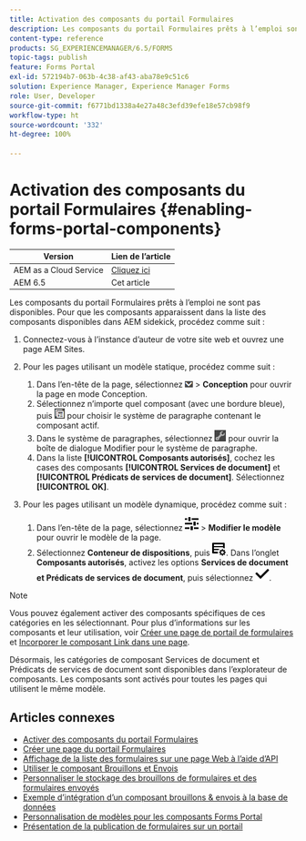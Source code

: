 ```yaml
---
title: Activation des composants du portail Formulaires
description: Les composants du portail Formulaires prêts à l’emploi sont désactivés par défaut. Activez les groupes Services de document et Prédicats de services de document pour activer les composants du portail Formulaires.
content-type: reference
products: SG_EXPERIENCEMANAGER/6.5/FORMS
topic-tags: publish
feature: Forms Portal
exl-id: 572194b7-063b-4c38-af43-aba78e9c51c6
solution: Experience Manager, Experience Manager Forms
role: User, Developer
source-git-commit: f6771bd1338a4e27a48c3efd39efe18e57cb98f9
workflow-type: ht
source-wordcount: '332'
ht-degree: 100%

---
```


# Activation des composants du portail Formulaires {#enabling-forms-portal-components}

| Version | Lien de l’article |
| -------- | ---------------------------- |
| AEM as a Cloud Service | [Cliquez ici](https://experienceleague.adobe.com/docs/experience-manager-cloud-service/content/forms/adaptive-forms-authoring/authoring-adaptive-forms-foundation-components/configure-forms-portal.html?lang=fr) |
| AEM 6.5 | Cet article |

Les composants du portail Formulaires prêts à l’emploi ne sont pas disponibles. Pour que les composants apparaissent dans la liste des composants disponibles dans AEM sidekick, procédez comme suit :

1. Connectez-vous à l’instance d’auteur de votre site web et ouvrez une page AEM Sites.

1. Pour les pages utilisant un modèle statique, procédez comme suit :

   1. Dans l’en-tête de la page, sélectionnez ![canvas-drop-down](assets/canvas-drop-down.png) > **Conception** pour ouvrir la page en mode Conception.
   1. Sélectionnez n’importe quel composant (avec une bordure bleue), puis ![field-level](assets/field-level.png) pour choisir le système de paragraphe contenant le composant actif.
   1. Dans le système de paragraphes, sélectionnez ![settings-icon](assets/settings_icon.png) pour ouvrir la boîte de dialogue Modifier pour le système de paragraphe.
   1. Dans la liste **[!UICONTROL Composants autorisés]**, cochez les cases des composants **[!UICONTROL Services de document]** et **[!UICONTROL Prédicats de services de document]**. Sélectionnez **[!UICONTROL OK]**.

1. Pour les pages utilisant un modèle dynamique, procédez comme suit :

   1. Dans l’en-tête de la page, sélectionnez ![Propriétés](assets/properties.png) > **Modifier le modèle** pour ouvrir le modèle de la page.
   1. Sélectionnez **Conteneur de dispositions**, puis ![FeedManagement](/help/forms/using/assets/feedmanagement.png). Dans l’onglet **Composants autorisés**, activez les options **Services de document et Prédicats de services de document**, puis sélectionnez ![aem_6_3_forms_save](assets/aem_6_3_forms_save.png).

>[!NOTE]
>
>Vous pouvez également activer des composants spécifiques de ces catégories en les sélectionnant. Pour plus d’informations sur les composants et leur utilisation, voir [Créer une page de portail de formulaires](/help/forms/using/creating-form-portal-page.md) et [Incorporer le composant Link dans une page](/help/forms/using/embedding-link-component-page.md).

Désormais, les catégories de composant Services de document et Prédicats de services de document sont disponibles dans l’explorateur de composants. Les composants sont activés pour toutes les pages qui utilisent le même modèle.

## Articles connexes

* [Activer des composants du portail Formulaires](/help/forms/using/enabling-forms-portal-components.md)
* [Créer une page du portail Formulaires](/help/forms/using/creating-form-portal-page.md)
* [Affichage de la liste des formulaires sur une page Web à l’aide d’API](/help/forms/using/listing-forms-webpage-using-apis.md)
* [Utiliser le composant Brouillons et Envois](/help/forms/using/draft-submission-component.md)
* [Personnaliser le stockage des brouillons de formulaires et des formulaires envoyés](/help/forms/using/draft-submission-component.md)
* [Exemple d’intégration d’un composant brouillons &amp; envois à la base de données](/help/forms/using/integrate-draft-submission-database.md)
* [Personnalisation de modèles pour les composants Forms Portal](/help/forms/using/customizing-templates-forms-portal-components.md)
* [Présentation de la publication de formulaires sur un portail](/help/forms/using/introduction-publishing-forms.md)
